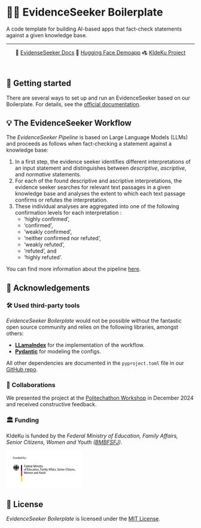 # 🕵️‍♀️ EvidenceSeeker Boilerplate <!-- omit in toc -->

A code template for building AI-based apps that fact-check statements against a given knowledge base. 

---
<div align="center">
  <p align="center">
 📙 <a href="https://debatelab.github.io/evidence-seeker">EvidenseSeeker Docs</a>
 🤗 <a href="https://huggingface.co/spaces/DebateLabKIT/evidence-seeker-demo">Hugging Face Demoapp</a>
    <img src="./docs_src/img/logoKIdeKu.jpg" alt="KIdeKu Logo" width="15" style="vertical-align: middle;"> <a href="https://compphil2mmae.github.io/research/kideku/">KIdeKu Project</a>
  </p>
</div>
<br/>


## 🚀 Getting started

There are several ways to set up and run an EvidenceSeeker based on our Boilerplate. For details, see the [official documentation](https://debatelab.github.io/evidence-seeker).

## 💡 The EvidenceSeeker Workflow

The *EvidenceSeeker Pipeline* is based on Large Language Models (LLMs) and proceeds as follows when fact-checking a statement against a knowledge base:

1. In a first step, the evidence seeker identifies different interpretations of an input statement and distinguishes between *descriptive*, *ascriptive*, and *normative* statements.
2. For each of the found descriptive and ascriptive interpretations, the evidence seeker searches for relevant text passages in a given knowledge base and analyses the extent to which each text passage confirms or refutes the interpretation.
3. These individual analyses are aggregated into one of the following confirmation levels for each interpretation :
    + ‘highly confirmed’,
    + ‘confirmed’,
    + ‘weakly confirmed’,
    + ‘neither confirmed nor refuted’,
    + ‘weakly refuted’,
    + ‘refuted’, and
    + ‘highly refuted’.

You can find more information about the pipeline [here](https://debatelab.github.io/evidence-seeker/workflow.html).


## 🙏 Acknowledgements


###  🛠️ Used third-party tools

 *EvidenceSeeker Boilerplate* would not be possible without the fantastic open source community and relies on the following libraries, amongst others:

- **[LLamaIndex](https://docs.llamaindex.ai/en/stable/)** for the implementation of the workflow.
- **[Pydantic](https://pydantic.dev/)** for modeling the configs.

All other dependencies are documented in the `pyproject.toml` file in our  [GitHub repo](https://github.com/debatelab/evidence-seeker).


### 🤝 Collaborations

We presented the project at the [Politechathon Workshop](https://www.wahlexe.de/en/) in December 2024 and received constructive feedback.


### 🏛️ Funding 

KIdeKu is funded by the *Federal Ministry of Education, Family Affairs, Senior Citizens, Women and Youth ([BMBFSFJ](https://www.bmbfsfj.bund.de/bmbfsfj/meta/en))*.


<a href="https://www.bmbfsfj.bund.de/bmbfsfj/meta/en">
  <img src="./docs_src/img/funding.png" alt="BMFSFJ Funding" width="40%">
</a>

## 📄 License

*EvidenceSeeker Boilerplate* is licensed under the [MIT License](https://opensource.org/licenses/MIT).

